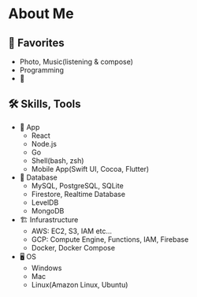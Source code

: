 # About Me

## 🤍 Favorites
- Photo, Music(listening & compose)
- Programming
- 🥩

## 🛠 Skills, Tools
- 📱 App
  - React
  - Node.js
  - Go
  - Shell(bash, zsh)
  - Mobile App(Swift UI, Cocoa, Flutter)
- 📼 Database
  - MySQL, PostgreSQL, SQLite
  - Firestore, Realtime Database
  - LevelDB
  - MongoDB
- 🏗 Infurastructure
  - AWS: EC2, S3, IAM etc...
  - GCP: Compute Engine, Functions, IAM, Firebase
  - Docker, Docker Compose
- 🖥 OS
  - Windows
  - Mac
  - Linux(Amazon Linux, Ubuntu)
